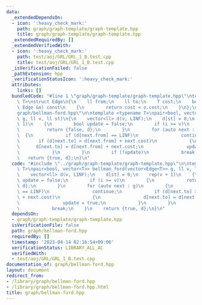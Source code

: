 ```yaml
---
data:
  _extendedDependsOn:
  - icon: ':heavy_check_mark:'
    path: graph/graph-template/graph-template.hpp
    title: graph/graph-template/graph-template.hpp
  _extendedRequiredBy: []
  _extendedVerifiedWith:
  - icon: ':heavy_check_mark:'
    path: test/aoj/GRL/GRL_1_B.test.cpp
    title: test/aoj/GRL/GRL_1_B.test.cpp
  _isVerificationFailed: false
  _pathExtension: hpp
  _verificationStatusIcon: ':heavy_check_mark:'
  attributes:
    links: []
  bundledCode: "#line 1 \"graph/graph-template/graph-template.hpp\"\ntemplate <typename\
    \ T>\nstruct Edge\n{\n    ll from;\n    ll to;\n    T cost;\n    bool operator<(const\
    \ Edge &o) const\n    {\n        return cost < o.cost;\n    }\n};\n#line 2 \"\
    graph/bellman-ford.hpp\"\n\ntemplate <typename T>\npair<bool, vector<T>> bellman_ford(vector<Edge<T>>\
    \ g, ll v, ll st)\n{\n    vector<ll> d(v, LINF);\n    d[st] = 0;\n    rep(v +\
    \ 1)\n    {\n        bool update = false;\n        if (i >= v)\n        {\n  \
    \          return {false, d};\n        }\n        for (auto next : g)\n      \
    \  {\n            if (d[next.from] == LINF)\n                continue;\n     \
    \       if (d[next.to] > d[next.from] + next.cost)\n            {\n          \
    \      d[next.to] = d[next.from] + next.cost;\n                update = true;\n\
    \            }\n        }\n        if (!update)\n            break;\n    }\n \
    \   return {true, d};\n}\n"
  code: "#include \"../graph/graph-template/graph-template.hpp\"\n\ntemplate <typename\
    \ T>\npair<bool, vector<T>> bellman_ford(vector<Edge<T>> g, ll v, ll st)\n{\n\
    \    vector<ll> d(v, LINF);\n    d[st] = 0;\n    rep(v + 1)\n    {\n        bool\
    \ update = false;\n        if (i >= v)\n        {\n            return {false,\
    \ d};\n        }\n        for (auto next : g)\n        {\n            if (d[next.from]\
    \ == LINF)\n                continue;\n            if (d[next.to] > d[next.from]\
    \ + next.cost)\n            {\n                d[next.to] = d[next.from] + next.cost;\n\
    \                update = true;\n            }\n        }\n        if (!update)\n\
    \            break;\n    }\n    return {true, d};\n}\n"
  dependsOn:
  - graph/graph-template/graph-template.hpp
  isVerificationFile: false
  path: graph/bellman-ford.hpp
  requiredBy: []
  timestamp: '2023-04-14 02:16:54+09:00'
  verificationStatus: LIBRARY_ALL_AC
  verifiedWith:
  - test/aoj/GRL/GRL_1_B.test.cpp
documentation_of: graph/bellman-ford.hpp
layout: document
redirect_from:
- /library/graph/bellman-ford.hpp
- /library/graph/bellman-ford.hpp.html
title: graph/bellman-ford.hpp
---
```

